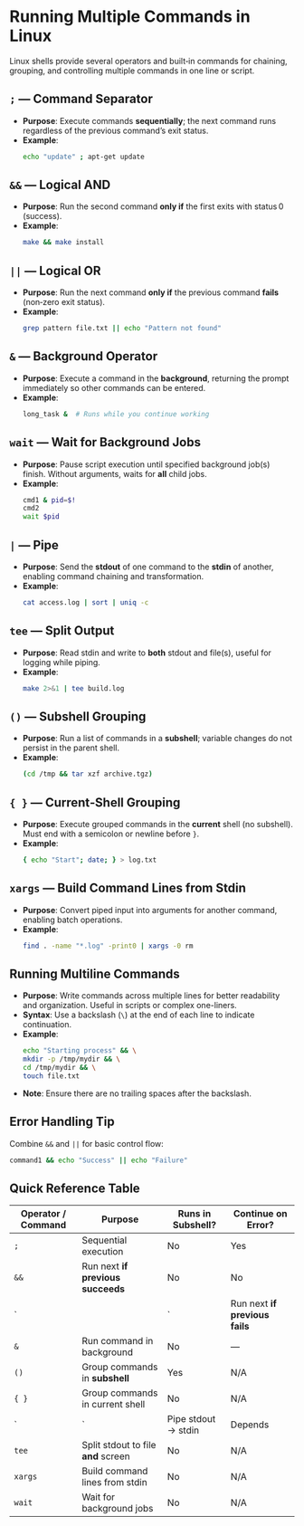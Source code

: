 # Running Multiple Commands in Linux
Linux shells provide several operators and built‑in commands for chaining, grouping, and controlling multiple commands in one line or script.

## `;` — Command Separator
- **Purpose**: Execute commands **sequentially**; the next command runs regardless of the previous command’s exit status.
- **Example**:  
  ```bash
  echo "update" ; apt-get update
  ```

## `&&` — Logical AND
- **Purpose**: Run the second command **only if** the first exits with status 0 (success).
- **Example**:  
  ```bash
  make && make install
  ```

## `||` — Logical OR
- **Purpose**: Run the next command **only if** the previous command **fails** (non‑zero exit status).
- **Example**:  
  ```bash
  grep pattern file.txt || echo "Pattern not found"
  ```

## `&` — Background Operator
- **Purpose**: Execute a command in the **background**, returning the prompt immediately so other commands can be entered.
- **Example**:  
  ```bash
  long_task &  # Runs while you continue working
  ```

## `wait` — Wait for Background Jobs
- **Purpose**: Pause script execution until specified background job(s) finish. Without arguments, waits for **all** child jobs.
- **Example**:  
  ```bash
  cmd1 & pid=$!
  cmd2
  wait $pid
  ```

## `|` — Pipe
- **Purpose**: Send the **stdout** of one command to the **stdin** of another, enabling command chaining and transformation.
- **Example**:  
  ```bash
  cat access.log | sort | uniq -c
  ```

## `tee` — Split Output
- **Purpose**: Read stdin and write to **both** stdout and file(s), useful for logging while piping.
- **Example**:  
  ```bash
  make 2>&1 | tee build.log
  ```

## `()` — Subshell Grouping
- **Purpose**: Run a list of commands in a **subshell**; variable changes do not persist in the parent shell.
- **Example**:  
  ```bash
  (cd /tmp && tar xzf archive.tgz)
  ```

## `{ }` — Current‑Shell Grouping
- **Purpose**: Execute grouped commands in the **current** shell (no subshell). Must end with a semicolon or newline before `}`.
- **Example**:  
  ```bash
  { echo "Start"; date; } > log.txt
  ```

## `xargs` — Build Command Lines from Stdin
- **Purpose**: Convert piped input into arguments for another command, enabling batch operations.
- **Example**:  
  ```bash
  find . -name "*.log" -print0 | xargs -0 rm
  ```

## Running Multiline Commands
- **Purpose**: Write commands across multiple lines for better readability and organization. Useful in scripts or complex one-liners.
- **Syntax**: Use a backslash (`\`) at the end of each line to indicate continuation.
- **Example**:  
	```bash
	echo "Starting process" && \
	mkdir -p /tmp/mydir && \
	cd /tmp/mydir && \
	touch file.txt
	```
- **Note**: Ensure there are no trailing spaces after the backslash.

## Error Handling Tip
Combine `&&` and `||` for basic control flow:  
```bash
command1 && echo "Success" || echo "Failure"
```

## Quick Reference Table
| Operator / Command | Purpose                             | Runs in Subshell? | Continue on Error? |
|--------------------|-------------------------------------|-------------------|--------------------|
| `;`                | Sequential execution                | No                | Yes                |
| `&&`               | Run next **if previous succeeds**   | No                | No                 |
| `||`               | Run next **if previous fails**      | No                | No (opposite)      |
| `&`                | Run command in background           | No                | —                  |
| `()`               | Group commands in **subshell**      | Yes               | N/A                |
| `{ }`              | Group commands in current shell     | No                | N/A                |
| `|`                | Pipe stdout → stdin                 | Depends           | Propagates status  |
| `tee`              | Split stdout to file **and** screen | No                | N/A                |
| `xargs`            | Build command lines from stdin      | No                | N/A                |
| `wait`             | Wait for background jobs            | No                | N/A                |